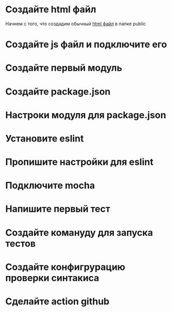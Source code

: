 # Создайте html файл
Начнем с того, что создадим обычный [html файл](https://duckduckgo.com) <a href="/"></a> в папке public 

# Создайте js файл и подключите его



# Создайте первый модуль 
# Создайте package.json
# Настроки модуля для package.json
# Установите eslint 
# Пропишите настройки для eslint 
# Подключите mocha 
# Напишите первый тест 
# Создайте комануду для запуска тестов
# Создайте конфигрурацию проверки синтакиса 
# Сделайте action github
